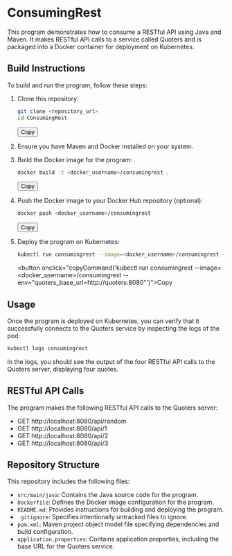 # ConsumingRest

This program demonstrates how to consume a RESTful API using Java and Maven. It makes RESTful API calls to a service called Quoters and is packaged into a Docker container for deployment on Kubernetes.

## Build Instructions

To build and run the program, follow these steps:

1. Clone this repository:

   ```bash
   git clone <repository_url>
   cd ConsumingRest
   ```

   <button onclick="copyCommand('git clone <repository_url>')">Copy</button>

2. Ensure you have Maven and Docker installed on your system.

3. Build the Docker image for the program:

   ```bash
   docker build -t <docker_username>/consumingrest .
   ```

   <button onclick="copyCommand('docker build -t <docker_username>/consumingrest .')">Copy</button>

4. Push the Docker image to your Docker Hub repository (optional):

   ```bash
   docker push <docker_username>/consumingrest
   ```

   <button onclick="copyCommand('docker push <docker_username>/consumingrest')">Copy</button>

5. Deploy the program on Kubernetes:

   ```bash
   kubectl run consumingrest --image=<docker_username>/consumingrest --env="quoters_base_url=http://quoters:8080"
   ```

   <button onclick="copyCommand('kubectl run consumingrest --image=<docker_username>/consumingrest --env=\"quoters_base_url=http://quoters:8080\"')">Copy</button>

## Usage

Once the program is deployed on Kubernetes, you can verify that it successfully connects to the Quoters service by inspecting the logs of the pod:

```bash
kubectl logs consumingrest
```

In the logs, you should see the output of the four RESTful API calls to the Quoters server, displaying four quotes.

## RESTful API Calls

The program makes the following RESTful API calls to the Quoters server:

- GET http://localhost:8080/api/random
- GET http://localhost:8080/api/1
- GET http://localhost:8080/api/2
- GET http://localhost:8080/api/3

## Repository Structure

This repository includes the following files:

- `src/main/java`: Contains the Java source code for the program.
- `Dockerfile`: Defines the Docker image configuration for the program.
- `README.md`: Provides instructions for building and deploying the program.
- `.gitignore`: Specifies intentionally untracked files to ignore.
- `pom.xml`: Maven project object model file specifying dependencies and build configuration.
- `application.properties`: Contains application properties, including the base URL for the Quoters service.


<script>
function copyCommand(command) {
  var textarea = document.createElement('textarea');
  textarea.value = command;
  document.body.appendChild(textarea);
  textarea.select();
  document.execCommand('copy');
  document.body.removeChild(textarea);
  alert('Copied to clipboard: ' + command);
}